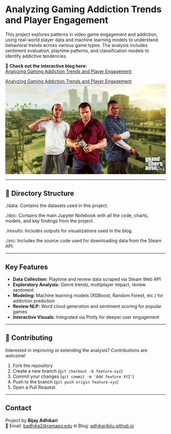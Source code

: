 # Analyzing Gaming Addiction Trends and Player Engagement

This project explores patterns in video game engagement and addiction, using real-world player data and machine learning models to understand behavioral trends across various game types. The analysis includes sentiment evaluation, playtime patterns, and classification models to identify addictive tendencies.

🔗 **Check out the interactive blog here:**  
[Analyzing Gaming Addiction Trends and Player Engagement](https://adhikaribiju.github.io/capstone/blog.html)

[Analyzing Gaming Addiction Trends and Player Engagement](https://adhikaribiju.github.io/capstone/blog.html)
![Screenshot from one of the most popular games, Grand Theft Auto V, capturing the iconic trio.](docs/gta.jpg)

---

## 📂 Directory Structure

./data: Contains the datasets used in this project.

./doc: Contains the main Jupyter Notebook with all the code, charts, models, and key findings from the project.

./results: Includes outputs for visualizations used in the blog.

./src: Includes the source code used for downloading data from the Steam API.

---

## Key Features

-  **Data Collection:** Playtime and review data scraped via Steam Web API  
-  **Exploratory Analysis:** Genre trends, multiplayer impact, review sentiment  
-  **Modeling:** Machine learning models (XGBoost, Random Forest, etc.) for addiction prediction  
-  **Review NLP:** Word cloud generation and sentiment scoring for popular games  
-  **Interactive Visuals:** Integrated via Plotly for deeper user engagement  

---

## 🤝 Contributing

Interested in improving or extending the analysis? Contributions are welcome!

1. Fork the repository  
2. Create a new branch (`git checkout -b feature-xyz`)  
3. Commit your changes (`git commit -m 'Add feature XYZ'`)  
4. Push to the branch (`git push origin feature-xyz`)  
5. Open a Pull Request

---

## Contact

Project by **Bijay Adhikari**  
📧 Email: badhika2@ramapo.edu
🌐 Blog: [adhikaribiju.github.io](https://adhikaribiju.github.io/capstone/blog.html)




